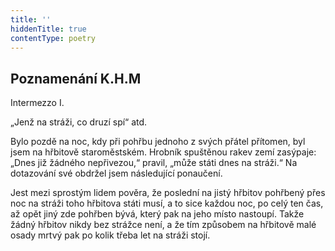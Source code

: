 ```yaml
---
title: ''
hiddenTitle: true
contentType: poetry
---
```


<section>

## Poznamenání K.H.M

Intermezzo I.

„Jenž na stráži, co druzí spí“ atd.

Bylo pozdě na noc, kdy při pohřbu jednoho z svých přátel přítomen, byl jsem na hřbitově staroměstském. Hrobník spuštěnou rakev zemí zasýpaje: „Dnes již žádného nepřivezou,“ pravil, „může státi dnes na stráži.“ Na dotazování své obdržel jsem následující ponaučení.

Jest mezi sprostým lidem pověra, že poslední na jistý hřbitov pohřbený přes noc na stráži toho hřbitova státi musí, a to sice každou noc, po celý ten čas, až opět jiný zde pohřben bývá, který pak na jeho místo nastoupí. Takže žádný hřbitov nikdy bez strážce není, a že tím způsobem na hřbitově malé osady mrtvý pak po kolik třeba let na stráži stojí.

</section>
